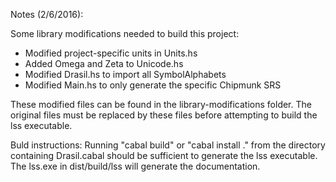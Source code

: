 Notes (2/6/2016):

Some library modifications needed to build this project:
- Modified project-specific units in Units.hs
- Added Omega and Zeta to Unicode.hs
- Modified Drasil.hs to import all SymbolAlphabets
- Modified Main.hs to only generate the specific Chipmunk SRS

These modified files can be found in the library-modifications folder.
The original files must be replaced by these files before attempting
to build the lss executable.

Buld instructions:
Running "cabal build" or "cabal install ." from the directory containing 
Drasil.cabal should be sufficient to generate the lss executable.
The lss.exe in dist/build/lss will generate the documentation.
